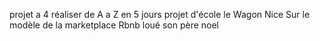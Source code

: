 projet a 4 réaliser de A a Z en 5 jours projet d'école le Wagon Nice
Sur le modèle de la marketplace Rbnb loué son père noel 
